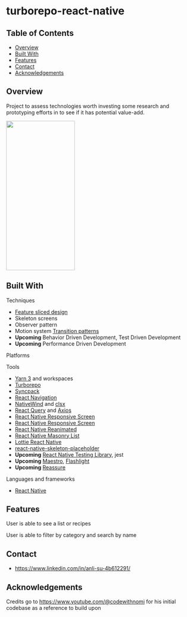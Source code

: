 # turborepo-react-native

## Table of Contents

- [Overview](#overview)
- [Built With](#built-with)
- [Features](#features)
- [Contact](#contact)
- [Acknowledgements](#acknowledgements)

## Overview

<!-- TODO: Add a screenshot of the live project.
    1. Link to a 'live demo.'
    2. Describe your overall experience in a couple of sentences.
    3. List a few specific technical things that you learned or improved on.
    4. Share any other tips or guidance for others attempting this or something similar.
 -->

Project to assess technologies worth investing some research and prototyping efforts in to see if it has potential value-add.

<img src="docs/overview.gif" width="184" height="400" />

## Built With

<!-- TODO: List any MAJOR libraries/frameworks (e.g. React, Tailwind) with links to their homepages. -->

Techniques

- [Feature sliced design](https://feature-sliced.design/)
- Skeleton screens
- Observer pattern
- Motion system [Transition patterns](https://m2.material.io/design/motion/the-motion-system.html#transition-patterns)
- **Upcoming** Behavior Driven Development, Test Driven Development
- **Upcoming** Performance Driven Development

Platforms

Tools

- [Yarn 3](https://yarnpkg.com/) and workspaces
- [Turborepo](https://turbo.build/)
- [Syncpack](https://github.com/JamieMason/syncpack)
- [React Navigation](https://reactnavigation.org/)
- [NativeWind](https://www.nativewind.dev/) and [clsx](https://www.npmjs.com/package/clsx)
- [React Query](https://tanstack.com/query/v3/) and [Axios](https://github.com/axios/axios)
- [React Native Responsive Screen](https://github.com/marudy/react-native-responsive-screen)
- [React Native Responsive Screen](https://github.com/marudy/react-native-responsive-screen)
- [React Native Reanimated](https://docs.swmansion.com/react-native-reanimated/)
- [React Native Masonry List](https://github.com/hyochan/react-native-masonry-list)
- [Lottie React Native](https://github.com/lottie-react-native/lottie-react-native)
- [react-native-skeleton-placeholder](https://github.com/chramos/react-native-skeleton-placeholder)
- **Upcoming** [React Native Testing Library](https://callstack.github.io/react-native-testing-library/), jest
- **Upcoming** [Maestro](https://maestro.mobile.dev/), [Flashlight](https://flashlight.dev/)
- **Upcoming** [Reassure](https://github.com/callstack/reassure)

Languages and frameworks

- [React Native](https://reactnative.dev/)

## Features

<!-- TODO: List what specific 'user problems' that this application solves. -->

User is able to see a list or recipes

User is able to filter by category and search by name

## Contact

<!-- TODO: Include icons and links to your RELEVANT, PROFESSIONAL 'DEV-ORIENTED' social media. LinkedIn and dev.to are minimum. -->

- https://www.linkedin.com/in/anli-su-4b612291/

## Acknowledgements

<!-- TODO: List any blog posts, tutorials or plugins that you may have used to complete the project. Only list those that had a significant impact. Obviously, we all 'Google' stuff while working on our things, but maybe something in particular stood out as a 'major contributor' to your skill set for this project. -->

Credits go to https://www.youtube.com/@codewithnomi for his initial codebase as a reference to build upon
